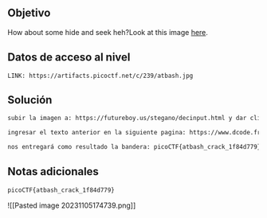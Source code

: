 ## Objetivo
How about some hide and seek heh?Look at this image [here](https://artifacts.picoctf.net/c/239/atbash.jpg).
## Datos de acceso al nivel
```
LINK: https://artifacts.picoctf.net/c/239/atbash.jpg

```
## Solución

```bash
subir la imagen a: https://futureboy.us/stegano/decinput.html y dar click en enviar, nos entregará lo siguiente: krxlXGU{zgyzhs_xizxp_1u84w779}

ingresar el texto anterior en la siguiente pagina: https://www.dcode.fr/atbash-cipher

nos entregará como resultado la bandera: picoCTF{atbash_crack_1f84d779}


```
## Notas adicionales
```bash
picoCTF{atbash_crack_1f84d779}

```
![[Pasted image 20231105174739.png]]